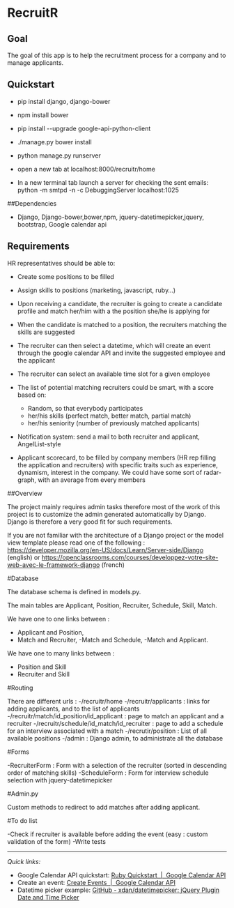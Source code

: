 # RecruitR

## Goal
The goal of this app is to help the recruitment process for a company and to manage applicants.

## Quickstart

- pip install django, django-bower
- npm install bower
- pip install --upgrade google-api-python-client
- ./manage.py bower install

- python manage.py runserver

- open a new tab at localhost:8000/recruitr/home

- In a new terminal tab launch a server for checking the sent emails: 
python -m smtpd -n -c DebuggingServer localhost:1025

##Dependencies

- Django, Django-bower,bower,npm, jquery-datetimepicker,jquery, bootstrap, Google calendar api

## Requirements

HR representatives should be able to:
- Create some positions to be filled
- Assign skills to positions (marketing, javascript, ruby…)
- Upon receiving a candidate, the recruiter is going to create a candidate profile and match her/him with a the position she/he is applying for
- When the candidate is matched to a position, the recruiters matching the skills are suggested
- The recruiter can then select a datetime, which will create an event through the google calendar API and invite the suggested employee and the applicant

- The recruiter can select an available time slot for a given employee
- The list of potential matching recruiters could be smart, with a score based on:
  - Random, so that everybody participates
  - her/his skills (perfect match, better match, partial match)
  - her/his seniority (number of previously matched applicants)
- Notification system: send a mail to both recruiter and applicant, AngelList-style
- Applicant scorecard, to be filled by company members (HR rep filling the application and recruiters) with specific traits such as experience, dynamism, interest in the company. We could have some sort of radar-graph, with an average from every members

##Overview

The project mainly requires admin tasks therefore most of the work of this project is to customize the admin generated automatically by Django. Django is therefore a very good fit for such requirements.

If you are not familiar with the architecture of a Django project or the model view template please read one of the following : https://developer.mozilla.org/en-US/docs/Learn/Server-side/Django (english) or https://openclassrooms.com/courses/developpez-votre-site-web-avec-le-framework-django (french)



#Database

The database schema is defined in models.py.

The main tables are Applicant, Position, Recruiter, Schedule, Skill, Match.

We have one to one links between :
- Applicant and Position, 
- Match and Recruiter, 
-Match and Schedule,
-Match and Applicant. 

We have one to many links between :
- Position and Skill 
- Recruiter and Skill

#Routing

There are  different urls :
-/recruitr/home
-/recruitr/applicants : links for adding applicants, and to the list of applicants
-/recruitr/match/id_position/id_applicant : page to match an applicant and a recruiter
-/recruitr/schedule/id_match/id_recruiter : page to add a schedule for an interview associated with a match
-/recrutir/position : List of all available positions
-/admin : Django admin, to administrate all the database

#Forms 

-RecruiterForm : Form with a selection of the recruiter (sorted in descending order of matching skills)
-ScheduleForm : Form for interview schedule selection with jquery-datetimepicker

#Admin.py

Custom methods to redirect to add matches after adding applicant.

#To do list

-Check if recruiter is available before adding the event (easy : custom validation of the form)
-Write tests
- - - -

_Quick links:_
- Google Calendar API quickstart: [Ruby Quickstart  |  Google Calendar API](https://developers.google.com/google-apps/calendar/quickstart/ruby)
- Create an event: [Create Events  |  Google Calendar API](https://developers.google.com/google-apps/calendar/create-events)
- Datetime picker example: [GitHub - xdan/datetimepicker: jQuery Plugin Date and Time Picker](https://github.com/xdan/datetimepicker)


